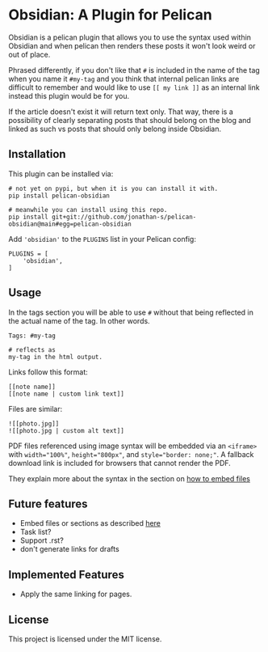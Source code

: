 Obsidian: A Plugin for Pelican
============================

<!-- [![Build Status](https://img.shields.io/github/workflow/status/pelican-plugins/series/build)](https://github.com/pelican-plugins/series/actions)
[![PyPI Version](https://img.shields.io/pypi/v/pelican-series)](https://pypi.org/project/pelican-series/)
![License](https://img.shields.io/pypi/l/pelican-series?color=blue) -->

Obsidian is a pelican plugin that allows you to use the syntax used within Obsidian and when pelican then renders these posts it won't look weird or out of place.

Phrased differently, if you don't like that `#` is included in the name of the tag when you name it `#my-tag` and you think that internal pelican links are difficult to remember and would like to use `[[ my link ]]` as an internal link instead this plugin would be for you.

If the article doesn't exist it will return text only. That way, there is a possibility of clearly separating posts that should belong on the blog and linked as such vs posts that should only belong inside Obsidian.


Installation
------------

This plugin can be installed via:

    # not yet on pypi, but when it is you can install it with.
    pip install pelican-obsidian
    
    # meanwhile you can install using this repo.
    pip install git+git://github.com/jonathan-s/pelican-obsidian@main#egg=pelican-obsidian


Add `'obsidian'` to the `PLUGINS` list in your Pelican config:

```
PLUGINS = [
    'obsidian',
]
```

Usage
-----

In the tags section you will be able to use `#` without that being reflected in the actual name of the tag. In other words.

```
Tags: #my-tag

# reflects as
my-tag in the html output.
```

Links follow this format:

```
[[note name]]
[[note name | custom link text]]
```

Files are similar:

```
![[photo.jpg]]
![[photo.jpg | custom alt text]]
```

PDF files referenced using image syntax will be embedded via an `<iframe>`
with `width="100%"`, `height="800px"`, and `style="border: none;"`.
A fallback download link is included for browsers that cannot render the PDF.

They explain more about the syntax in the section on [how to embed files](https://help.obsidian.md/How+to/Embed+files)


Future features
---------------
- Embed files or sections as described [here](https://help.obsidian.md/How+to/Format+your+notes)
- Task list?
- Support .rst?
- don't generate links for drafts


Implemented Features
----------------- 
- Apply the same linking for pages.


<!-- Contributing
------------

Contributions are welcome and much appreciated. Every little bit helps. You can contribute by improving the documentation, adding missing features, and fixing bugs. You can also help out by reviewing and commenting on [existing issues][].

To start contributing to this plugin, review the [Contributing to Pelican][] documentation, beginning with the **Contributing Code** section.

[existing issues]: https://github.com/pelican-plugins/series/issues
[Contributing to Pelican]: https://docs.getpelican.com/en/latest/contribute.html -->

License
-------

This project is licensed under the MIT license.
